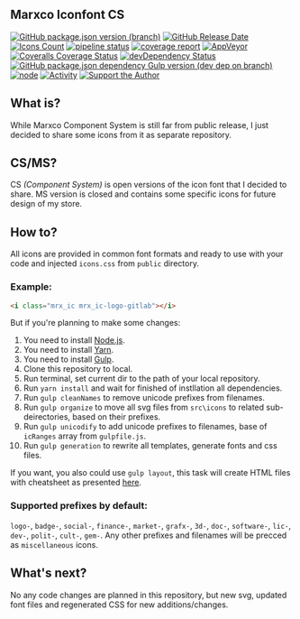 Marxco Iconfont CS
---

[![GitHub package.json version (branch)](https://img.shields.io/github/package-json/v/m-o-z-g/marxco-icf/master?label=version&logo=github)](https://github.com/M-O-Z-G/marxco-icf) [![GitHub Release Date](https://img.shields.io/github/release-date-pre/m-o-z-g/marxco-icf?logo=github)](https://github.com/M-O-Z-G/marxco-icf) [![Icons Count](https://frama.link/-1KM-48J)](https://m-o-z-g.gitlab.io/marxco-icf/) [![pipeline status](https://img.shields.io/gitlab/pipeline/m-o-z-g/marxco-icf?logo=gitlab&label=pipeline)](https://gitlab.com/M-O-Z-G/marxco-icf/pipelines) [![coverage report](https://gitlab.com/M-O-Z-G/marxco-icf/badges/master/coverage.svg)](https://m-o-z-g.gitlab.io/marxco-icf/coverage) [![AppVeyor](https://img.shields.io/appveyor/build/m-o-z-g/marxco-icf?logo=appveyor&logoColor=white)](https://ci.appveyor.com/project/M-O-Z-G/marxco-icf) [![Coveralls Coverage Status](https://coveralls.io/repos/gitlab/M-O-Z-G/marxco-icf/badge.svg?branch=master)](https://coveralls.io/gitlab/M-O-Z-G/marxco-icf?branch=master) [![devDependency Status](https://david-dm.org/m-o-z-g/marxco-icf/dev-status.png)](https://david-dm.org/m-o-z-g/marxco-icf?type=dev) [![GitHub package.json dependency Gulp version (dev dep on branch)](https://img.shields.io/github/package-json/dependency-version/m-o-z-g/marxco-icf/dev/gulp?logo=gulp&logoColor=white&label=Gulp)](https://github.com/gulpjs/gulp) [![node](https://img.shields.io/static/v1?label=Node.js&message=%3E=8.17.0&logo=node.js&logoColor=white&color=informational)](https://github.com/nodejs/node) [![Activity](https://img.shields.io/github/commits-since/m-o-z-g/marxco-icf/latest/master?include_prereleases&label=commits%20from%20latest%20release)](https://gitlab.com/M-O-Z-G/marxco-icf/master/commits) [![Support the Author](https://frama.link/Wn756FPF)](https://liberapay.com/m.o.z.g)

## What is?

While Marxco Component System is still far from public release, I just decided to share some icons from it as separate repository.

## CS/MS?

CS _(Component System)_ is open versions of the icon font that I decided to share. MS version is closed and contains some specific icons for future design of my store.

## How to?

All icons are provided in common font formats and ready to use with your code and injected `icons.css` from `public` directory.

### Example:

```html
<i class="mrx_ic mrx_ic-logo-gitlab"></i>
```



But if you're planning to make some changes:

1. You need to install [Node.js](https://nodejs.org/en/).
2. You need to install [Yarn](https://yarnpkg.com/lang/en/).
3. You need to install [Gulp](https://gulpjs.com/).
4. Clone this repository to local.
5. Run terminal, set current dir to the path of your local repository.
6. Run `yarn install` and wait for finished of instllation all dependencies.
7. Run `gulp cleanNames` to remove unicode prefixes from filenames.
8. Run `gulp organize` to move all svg files from `src\icons` to related sub-deirectories, based on their prefixes.
9. Run `gulp unicodify` to add unicode prefixes to filenames, base of `icRanges` array from `gulpfile.js`.
10. Run `gulp generation` to rewrite all templates, generate fonts and css files.

If you want, you also could use `gulp layout`, this task will create HTML files with cheatsheet as presented [here](https://m-o-z-g.gitlab.com/marxco-icf/).

### Supported prefixes by default:

`logo-`, `badge-`, `social-`, `finance-`, `market-`, `grafx-`, `3d-`, `doc-`, `software-`, `lic-`, `dev-`, `polit-`, `cult-`, `gem-`. Any other prefixes and filenames will be precced as `miscellaneous` icons.

## What's next?

No any code changes are planned in this repository, but new svg, updated font files and regenerated CSS for new additions/changes.
